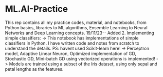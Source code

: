 # ML.AI-Practice
This rep contains all my practice codes, material, and notebooks, from Python basics, libraries to ML algorithms, Ensemble Learning to Neural Networks and Deep Learning concepts.
19/11/23-- Added 2. Implementing simple classifiers:
  -> This notebook has implementations of simple classifiers in Python. I have written code and notes from scratch to understand the details. PS: havent used Scikit-learn here! 
  -> Perceptron model, Adaptive Linear Neuron, Optimized implementation of GD, Stochastic GD, Mini-batch GD using vectorized operations is implemented!
  -> Models are trained using a subset of the Iris dataset, using only sepal and petal lengths as the features.
  
